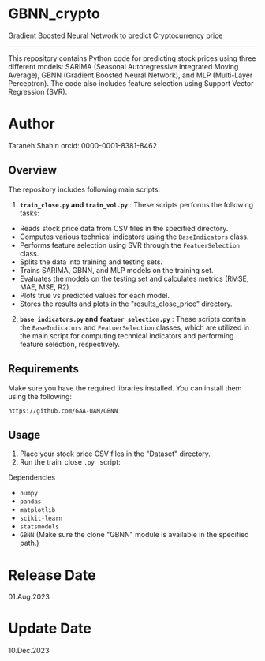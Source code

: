 # GBNN_crypto

Gradient Boosted Neural Network to predict Cryptocurrency price

<hr>

This repository contains Python code for predicting stock prices using three different models: SARIMA (Seasonal Autoregressive Integrated Moving Average), GBNN (Gradient Boosted Neural Network), and MLP (Multi-Layer Perceptron). The code also includes feature selection using Support Vector Regression (SVR).

# Author
Taraneh Shahin 
orcid: 0000-0001-8381-8462

## Overview

The repository includes following main scripts:

1. **`train_close.py` and `train_vol.py`** : These scripts performs the following tasks:

* Reads stock price data from CSV files in the specified directory.
* Computes various technical indicators using the `BaseIndicators` class.
* Performs feature selection using SVR through the `FeatuerSelection` class.
* Splits the data into training and testing sets.
* Trains SARIMA, GBNN, and MLP models on the training set.
* Evaluates the models on the testing set and calculates metrics (RMSE, MAE, MSE, R2).
* Plots true vs predicted values for each model.
* Stores the results and plots in the "results_close_price" directory.

2. **`base_indicators.py` and `featuer_selection.py`** : These scripts contain the `BaseIndicators` and `FeatuerSelection` classes, which are utilized in the main script for computing technical indicators and performing feature selection, respectively.

## Requirements

Make sure you have the required libraries installed. You can install them using the following:

```
https://github.com/GAA-UAM/GBNN
```

## Usage

1. Place your stock price CSV files in the "Dataset" directory.
2. Run the train_close `.py ` script:

Dependencies

* `numpy`
* `pandas`
* `matplotlib`
* `scikit-learn`
* `statsmodels`
* `GBNN` (Make sure the clone "GBNN" module is available in the specified path.)

# Release Date

01.Aug.2023

# Update Date

10.Dec.2023
